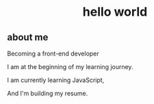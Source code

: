 <h1 align='center'>
  hello world
</h1>

## about me 
<p>Becoming a front-end developer </p>

 <p>I am at the beginning of my learning journey.</p>

<p>I am currently learning JavaScript,</p>

<p>And I'm building my resume.</p>
